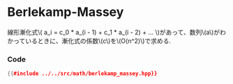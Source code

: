 # Berlekamp-Massey

線形漸化式\\( a_i = c_0 * a_(i - 1) + c_1 * a_(i - 2) + ... \\)があって、数列\\(a\\)がわかっているときに、漸化式の係数\\(c\\)を\\(O(n^2)\\)で求める.

### Code

```cpp
{{#include ../../src/math/berlekamp_massey.hpp}}
```
